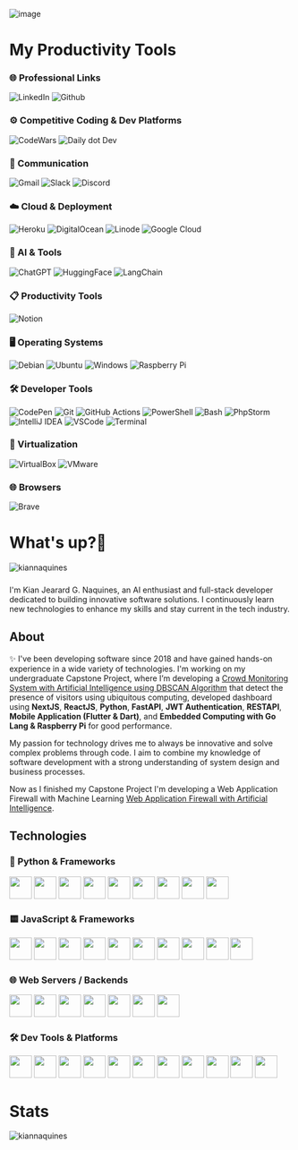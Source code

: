 ![image](https://github.com/user-attachments/assets/6bf85430-4ff4-4620-8f68-0ab6864e1085)
<div id="header" align="left">
  <h1 align="left">My Productivity Tools</h1>

  <!-- 🌐 Professional Links -->
  <h3>🌐 Professional Links</h3>
  <a href="https://www.linkedin.com/in/kjgnaquines" style="text-decoration: none;">
    <img src="https://img.shields.io/badge/LinkedIn-blue?style=for-the-badge&logo=linkedin&logoColor=white" alt="LinkedIn"/>
  </a>
  <a href="https://github.com/kiannaquines/" style="text-decoration: none;">
    <img src="https://img.shields.io/badge/GitHub-100000?style=for-the-badge&logo=github&logoColor=white" alt="Github"/>
  </a>

  <!-- ⚙️ Competitive Coding & Dev Platforms -->
  <h3>⚙️ Competitive Coding & Dev Platforms</h3>
  <a href="#" style="text-decoration: none;">
    <img src="https://img.shields.io/badge/Codewars-B1361E?style=for-the-badge&logo=Codewars&logoColor=white" alt="CodeWars"/>
  </a>
  <a href="#" style="text-decoration: none;">
    <img src="https://img.shields.io/badge/daily.dev-CE3DF3?style=for-the-badge&logo=dailydotdev&logoColor=white" alt="Daily dot Dev"/>
  </a>

  <!-- 💬 Communication -->
  <h3>💬 Communication</h3>
  <a href="#" style="text-decoration: none;">
    <img src="https://img.shields.io/badge/Gmail-D14836?style=for-the-badge&logo=gmail&logoColor=white" alt="Gmail"/>
  </a>
  <a href="#" style="text-decoration: none;">
    <img src="https://img.shields.io/badge/Slack-4A154B?style=for-the-badge&logo=slack&logoColor=white" alt="Slack"/>
  </a>
  <a href="#" style="text-decoration: none;">
    <img src="https://img.shields.io/badge/Discord-5865F2?style=for-the-badge&logo=discord&logoColor=white" alt="Discord"/>
  </a>

  <!-- ☁️ Cloud & Deployment -->
  <h3>☁️ Cloud & Deployment</h3>
  <a href="#" style="text-decoration: none;">
    <img src="https://img.shields.io/badge/Heroku-430098?style=for-the-badge&logo=heroku&logoColor=white" alt="Heroku"/>
  </a>
  <a href="#" style="text-decoration: none;">
    <img src="https://img.shields.io/badge/Digital_Ocean-0080FF?style=for-the-badge&logo=DigitalOcean&logoColor=white" alt="DigitalOcean"/>
  </a>
  <a href="#" style="text-decoration: none;">
    <img src="https://img.shields.io/badge/Linode-00A95C?style=for-the-badge&logo=Linode&logoColor=white" alt="Linode"/>
  </a>
  <a href="#" style="text-decoration: none;">
    <img src="https://img.shields.io/badge/Google_Cloud-4285F4?style=for-the-badge&logo=google-cloud&logoColor=white" alt="Google Cloud"/>
  </a>

  <!-- 🧠 AI & Tools -->
  <h3>🧠 AI & Tools</h3>
  <a href="#" style="text-decoration: none;">
    <img src="https://img.shields.io/badge/ChatGPT-74aa9c?style=for-the-badge&logo=openai&logoColor=white" alt="ChatGPT"/>
  </a>
  <a href="#" style="text-decoration: none;">
    <img src="https://img.shields.io/badge/-HuggingFace-FDEE21?style=for-the-badge&logo=HuggingFace&logoColor=black" alt="HuggingFace"/>
  </a>
  <a href="#" style="text-decoration: none;">
    <img src="https://img.shields.io/badge/LangChain-FF6F61?style=for-the-badge&logo=langchain&logoColor=white" alt="LangChain"/>
  </a>

  <!-- 📋 Productivity Tools -->
  <h3>📋 Productivity Tools</h3>
  <a href="#" style="text-decoration: none;">
    <img src="https://img.shields.io/badge/Notion-000000?style=for-the-badge&logo=notion&logoColor=white" alt="Notion"/>
  </a>

  <!-- 🖥️ Operating Systems -->
  <h3>🖥️ Operating Systems</h3>
  <a href="#" style="text-decoration: none;">
    <img src="https://img.shields.io/badge/Debian-A81D33?style=for-the-badge&logo=debian&logoColor=white" alt="Debian"/>
  </a>
  <a href="#" style="text-decoration: none;">
    <img src="https://img.shields.io/badge/Ubuntu-E95420?style=for-the-badge&logo=ubuntu&logoColor=white" alt="Ubuntu"/>
  </a>
  <a href="#" style="text-decoration: none;">
    <img src="https://img.shields.io/badge/Windows-0078D6?style=for-the-badge&logo=windows&logoColor=white" alt="Windows"/>
  </a>
  <a href="#" style="text-decoration: none;">
    <img src="https://img.shields.io/badge/Raspberry_Pi-A22846?style=for-the-badge&logo=raspberry-pi&logoColor=white" alt="Raspberry Pi"/>
  </a>

  <!-- 🛠️ Developer Tools -->
  <h3>🛠️ Developer Tools</h3>
  <a href="#" style="text-decoration: none;">
    <img src="https://img.shields.io/badge/CodePen-000000?style=for-the-badge&logo=codepen&logoColor=white" alt="CodePen"/>
  </a>
  <a href="#" style="text-decoration: none;">
    <img src="https://img.shields.io/badge/Git-F05032?style=for-the-badge&logo=git&logoColor=white" alt="Git"/>
  </a>
  <a href="#" style="text-decoration: none;">
    <img src="https://img.shields.io/badge/GitHub_Actions-2088FF?style=for-the-badge&logo=github-actions&logoColor=white" alt="GitHub Actions"/>
  </a>
  <a href="#" style="text-decoration: none;">
    <img src="https://img.shields.io/badge/PowerShell-5391FE?style=for-the-badge&logo=powershell&logoColor=white" alt="PowerShell"/>
  </a>
  <a href="#" style="text-decoration: none;">
    <img src="https://img.shields.io/badge/Bash-4EAA25?style=for-the-badge&logo=gnu-bash&logoColor=white" alt="Bash"/>
  </a>
  <a href="#" style="text-decoration: none;">
  <img src="https://img.shields.io/badge/PhpStorm-000000?style=for-the-badge&logo=phpstorm&logoColor=white" alt="PhpStorm"/>
</a>
<a href="#" style="text-decoration: none;">
  <img src="https://img.shields.io/badge/IntelliJ_IDEA-000000?style=for-the-badge&logo=intellij-idea&logoColor=white" alt="IntelliJ IDEA"/>
</a>
<a href="#" style="text-decoration: none;">
  <img src="https://img.shields.io/badge/VSCode-007ACC?style=for-the-badge&logo=visual-studio-code&logoColor=white" alt="VSCode"/>
</a>
<a href="#" style="text-decoration: none;">
  <img src="https://img.shields.io/badge/Terminal-000000?style=for-the-badge&logo=gnome-terminal&logoColor=white" alt="Terminal"/>
</a>

  <!-- 🧪 Virtualization -->
  <h3>🧪 Virtualization</h3>
  <a href="#" style="text-decoration: none;">
    <img src="https://img.shields.io/badge/VirtualBox-183A61?style=for-the-badge&logo=virtualbox&logoColor=white" alt="VirtualBox"/>
  </a>
  <a href="#" style="text-decoration: none;">
    <img src="https://img.shields.io/badge/VMware-607078?style=for-the-badge&logo=vmware&logoColor=white" alt="VMware"/>
  </a>

  <!-- 🌐 Browsers -->
  <h3>🌐 Browsers</h3>
  <a href="#" style="text-decoration: none;">
    <img src="https://img.shields.io/badge/Brave-FB542B?style=for-the-badge&logo=brave&logoColor=white" alt="Brave"/>
  </a>
</div>


<h1 align="left">What's up?👋</h1>
<p align="left"> <img src="https://komarev.com/ghpvc/?username=kiannaquines&label=Profile%20views&color=0e75b6&style=flat" alt="kiannaquines" /> </p>

### 

<p align="left">I'm Kian Jearard G. Naquines, an AI enthusiast and full-stack developer dedicated to building innovative software solutions. I continuously learn new technologies to enhance my skills and stay current in the tech industry.</p>

### 

<h2 align="left">About</h2>

<p align="left">✨ I've been developing software since 2018 and have gained hands-on experience in a wide variety of technologies. I'm working on my undergraduate Capstone Project, where I’m developing a <a href="https://github.com/kiannaquines/crowd-monitoring-app">Crowd Monitoring System with Artificial Intelligence using DBSCAN Algorithm</a> that detect the presence of visitors using ubiquitous computing, developed dashboard using <b>NextJS</b>, <b>ReactJS</b>, <b>Python</b>, <b>FastAPI</b>, <b>JWT Authentication</b>, <b>RESTAPI</b>, <b>Mobile Application (Flutter & Dart)</b>, and <b>Embedded Computing with Go Lang & Raspberry Pi</b> for good performance.</p>

<p align="left">My passion for technology drives me to always be innovative and solve complex problems through code. I aim to combine my knowledge of software development with a strong understanding of system design and business processes.</p>
<p align="left">Now as I finished my Capstone Project I'm developing a Web Application Firewall with Machine Learning <a href="https://github.com/kiannaquines/web-application-firewall-machine-learning">Web Application Firewall with Artificial Intelligence</a>.</p>

<h2 align="left">Technologies</h2>

<div align="left">
 <h3>🐍 Python & Frameworks</h3>
<img src="https://cdn.jsdelivr.net/gh/devicons/devicon/icons/python/python-original.svg" height="40" />
<img src="https://cdn.jsdelivr.net/gh/devicons/devicon/icons/fastapi/fastapi-original.svg" height="40" />
<img src="https://cdn.jsdelivr.net/gh/devicons/devicon/icons/flask/flask-original.svg" height="40" />
<img src="https://cdn.jsdelivr.net/gh/devicons/devicon/icons/sqlalchemy/sqlalchemy-original.svg" height="40" />
<img src="https://cdn.jsdelivr.net/gh/devicons/devicon/icons/pytorch/pytorch-original.svg" height="40" />
<img src="https://cdn.jsdelivr.net/gh/devicons/devicon/icons/jupyter/jupyter-original.svg" height="40" />
<img src="https://cdn.jsdelivr.net/gh/devicons/devicon/icons/anaconda/anaconda-original.svg" height="40" />
<img src="https://cdn.jsdelivr.net/gh/devicons/devicon/icons/pandas/pandas-original.svg" height="40" />
<img src="https://cdn.jsdelivr.net/gh/devicons/devicon/icons/numpy/numpy-original.svg" height="40" />

<!-- JAVASCRIPT & FRAMEWORKS -->
<h3>🟨 JavaScript & Frameworks</h3>
<img src="https://cdn.jsdelivr.net/gh/devicons/devicon/icons/javascript/javascript-original.svg" height="40" />
<img src="https://cdn.jsdelivr.net/gh/devicons/devicon/icons/typescript/typescript-original.svg" height="40" />
<img src="https://cdn.jsdelivr.net/gh/devicons/devicon/icons/react/react-original.svg" height="40" />
<img src="https://cdn.jsdelivr.net/gh/devicons/devicon/icons/nextjs/nextjs-original.svg" height="40" />
<img src="https://cdn.jsdelivr.net/gh/devicons/devicon/icons/redux/redux-original.svg" height="40" />
<img src="https://cdn.jsdelivr.net/gh/devicons/devicon/icons/jquery/jquery-original.svg" height="40" />
<img src="https://cdn.jsdelivr.net/gh/devicons/devicon/icons/jest/jest-plain.svg" height="40" />
<img src="https://cdn.jsdelivr.net/gh/devicons/devicon/icons/storybook/storybook-original.svg" height="40" />
<img src="https://cdn.jsdelivr.net/gh/devicons/devicon/icons/nodejs/nodejs-original.svg" height="40" />
<img src="https://cdn.jsdelivr.net/gh/devicons/devicon/icons/npm/npm-original-wordmark.svg" height="40" />

<!-- WEB SERVERS / BACKENDS -->
<h3>🌐 Web Servers / Backends</h3>
<img src="https://cdn.jsdelivr.net/gh/devicons/devicon/icons/nginx/nginx-original.svg" height="40" />
<img src="https://cdn.jsdelivr.net/gh/devicons/devicon/icons/mysql/mysql-original.svg" height="40" />
<img src="https://cdn.jsdelivr.net/gh/devicons/devicon/icons/mongodb/mongodb-original.svg" height="40" />
<img src="https://cdn.jsdelivr.net/gh/devicons/devicon/icons/postgresql/postgresql-original.svg" height="40" />
<img src="https://cdn.jsdelivr.net/gh/devicons/devicon/icons/heroku/heroku-original.svg" height="40" />
<img src="https://cdn.jsdelivr.net/gh/devicons/devicon/icons/php/php-original.svg" height="40" />
<img src="https://cdn.jsdelivr.net/gh/devicons/devicon/icons/codeigniter/codeigniter-plain.svg" height="40" />

<!-- DEV TOOLS -->
<h3>🛠 Dev Tools & Platforms</h3>
<img src="https://cdn.jsdelivr.net/gh/devicons/devicon/icons/git/git-original.svg" height="40" />
<img src="https://cdn.jsdelivr.net/gh/devicons/devicon/icons/github/github-original.svg" height="40" />
<img src="https://cdn.jsdelivr.net/gh/devicons/devicon/icons/vscode/vscode-original.svg" height="40" />
<img src="https://cdn.jsdelivr.net/gh/devicons/devicon/icons/visualstudio/visualstudio-plain.svg" height="40" />
<img src="https://cdn.jsdelivr.net/gh/devicons/devicon/icons/digitalocean/digitalocean-original.svg" height="40" />
<img src="https://cdn.jsdelivr.net/gh/devicons/devicon/icons/figma/figma-original.svg" height="40" />
<img src="https://cdn.jsdelivr.net/gh/devicons/devicon/icons/filezilla/filezilla-plain.svg" height="40" />
<img src="https://cdn.jsdelivr.net/gh/devicons/devicon/icons/putty/putty-original.svg" height="40" />
<img src="https://cdn.jsdelivr.net/gh/devicons/devicon/icons/linux/linux-original.svg" height="40" />
<img src="https://cdn.jsdelivr.net/gh/devicons/devicon/icons/ubuntu/ubuntu-plain.svg" height="40" />
<img src="https://cdn.jsdelivr.net/gh/devicons/devicon/icons/grafana/grafana-original.svg" height="40" />
</div>

<h1 align="left">Stats</h1>

<p>
    <img align="left" src="https://github-readme-stats.vercel.app/api?username=kiannaquines&amp;show_icons=true&amp;locale=en" alt="kiannaquines">
</p>
